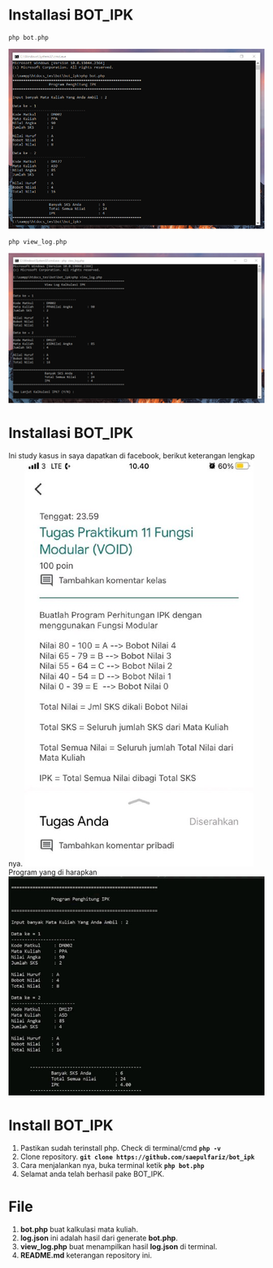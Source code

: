 # Installasi BOT_IPK
```php
php bot.php
```
![Result bot_ipk1](https://github.com/saepulfariz/lainnya/blob/main/screenshoot/bot_ipk/result1.png?raw=true)
```php
php view_log.php
```
![Result bot_ipk2](https://github.com/saepulfariz/lainnya/blob/main/screenshoot/bot_ipk/result2.png?raw=true)
# Installasi BOT_IPK
Ini study kasus in saya dapatkan di facebook, berikut keterangan lengkap nya.
![contoh bot_ipk1](https://github.com/saepulfariz/lainnya/blob/main/screenshoot/bot_ipk/contoh1.jpg?raw=true)
Program yang di harapkan
![contoh bot_ipk2](https://github.com/saepulfariz/lainnya/blob/main/screenshoot/bot_ipk/contoh2.jpg?raw=true)
# Install BOT_IPK
1. Pastikan sudah terinstall php. Check di terminal/cmd **`php -v`**
2. Clone repository. **`git clone https://github.com/saepulfariz/bot_ipk`**
5. Cara menjalankan nya, buka terminal ketik **`php bot.php`**
6. Selamat anda telah berhasil pake BOT_IPK.
# File
1. **bot.php** buat kalkulasi mata kuliah.
2. **log.json** ini adalah hasil dari generate **bot.php**.
3. **view_log.php** buat menampilkan hasil **log.json** di terminal.
4. **README.md** keterangan repository ini.
